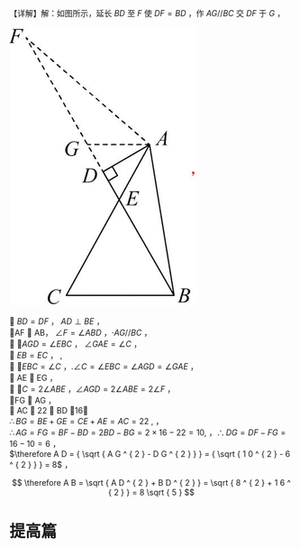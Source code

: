 【详解】解：如图所示，延长 $B D$ 至 $F$ 使 $D F = B D$ ，作 $A G / / B C$ 交 $D F$ 于 $G$ ，

![](<../../qs_image_DB/专题1-1_一网打尽全等三角形模型_·十个模型（解析版）/7eab4a8ea62f177cfb98d3b223f4a36b244afb96de2d6f1f4b5135cbe221906e.jpg>)

 $B D = D F$ ， $A D \perp B E$ ，  
AF  AB， $\angle F = \angle A B D$ ，$\cdot A G / / B C$ ，  
 $\angle A G D = \angle E B C$ ， $\angle G A E = \angle C$ ，  
 $E B = E C$ ， ,  
 $\angle E B C = \angle C$ ，$. \angle C = \angle E B C = \angle A G D = \angle G A E$ ，  
 AE  EG ，  
 $\angle C = 2 \angle A B E$ ，$\angle A G D = 2 \angle A B E = 2 \angle F$ ，  
FG  AG ，  
 AC  22 ， BD 16，  
$\therefore B G = B E + G E = C E + A E = A C = 2 2 { \mathrm { ~ , } }$ ，  
$\therefore A G = F G = B F - B D = 2 B D - B G = 2 \times 1 6 - 2 2 = 1 0 ,$ ，$\therefore D G = D F - F G = 1 6 - 1 0 = 6$ ，  
$\therefore A D = { \sqrt { A G ^ { 2 } - D G ^ { 2 } } } = { \sqrt { 1 0 ^ { 2 } - 6 ^ { 2 } } } = 8$ ，

$$
\therefore A B = \sqrt { A D ^ { 2 } + B D ^ { 2 } } = \sqrt { 8 ^ { 2 } + 1 6 ^ { 2 } } = 8 \sqrt { 5 }
$$

# 提高篇
